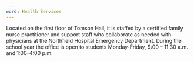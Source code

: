```yaml
---
word: Health Services
---
```


  Located on the first floor of Tomson Hall, it is staffed by a certified family nurse practitioner and support staff who collaborate as needed with physicians at the Northfield Hospital Emergency Department. During the school year the office is open to students Monday-Friday, 9:00 – 11:30 a.m. and 1:00–4:00 p.m.
